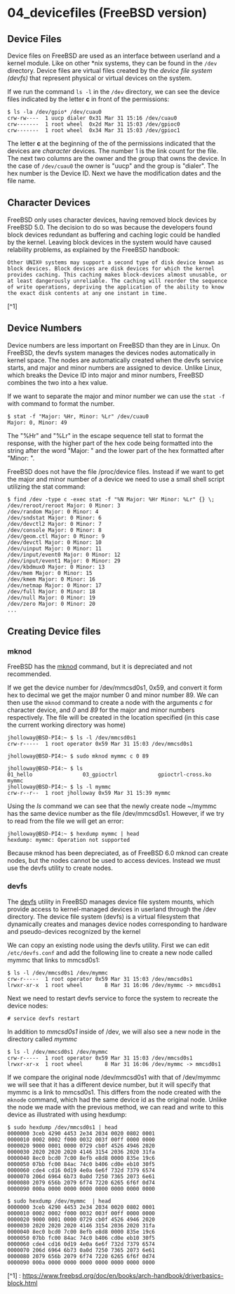 # 04_devicefiles (FreeBSD version)

## Device Files

Device files on FreeBSD are used as an interface between userland and a kernel module. Like on other \*nix systems, they can be found in the `/dev` directory. Device files are virtual files created by the _device file system (devfs)_ that represent physical or virtual devices on the system.

If we run the command `ls -l` in the `/dev` directory, we can see the device files indicated by the letter **c** in front of the permissions:

```shell
$ ls -la /dev/gpio* /dev/cuau0
crw-rw----  1 uucp dialer 0x31 Mar 31 15:16 /dev/cuau0
crw-------  1 root wheel  0x2d Mar 31 15:03 /dev/gpioc0
crw-------  1 root wheel  0x34 Mar 31 15:03 /dev/gpioc1
```

The letter **c** at the beginning of the of the permissions indicated that the devices are _character_ devices. The number 1 is the link count for the file. The next two columns are the owner and the group that owns the device. In the case of `/dev/cuau0` the owner is "uucp" and the group is "dialer". The hex number is the Device ID. Next we have the modification dates and the file name.

## Character Devices

FreeBSD only uses character devices, having removed block devices by FreeBSD 5.0. The decision to do so was because the developers found block devices redundant as buffering and caching logic could be handled by the kernel. Leaving block devices in the system would have caused relability problems, as explained by the FreeBSD handbook:

```
Other UNIX® systems may support a second type of disk device known as block devices. Block devices are disk devices for which the kernel provides caching. This caching makes block-devices almost unusable, or at least dangerously unreliable. The caching will reorder the sequence of write operations, depriving the application of the ability to know the exact disk contents at any one instant in time.
```

[^1]

## Device Numbers

Device numbers are less important on FreeBSD than they are in Linux. On FreeBSD, the devfs system manages the devices nodes automatically in kernel space. The nodes are automatically created when the devfs service starts, and major and minor numbers are assigned to device. Unlike Linux, which breaks the Device ID into major and minor numbers, FreeBSD combines the two into a hex value.

If we want to separate the major and minor number we can use the `stat -f` with command to format the number.

```shell
$ stat -f "Major: %Hr, Minor: %Lr" /dev/cuau0
Major: 0, Minor: 49
```

The "%Hr" and "%Lr" in the escape sequence tell stat to format the response, with the higher part of the hex code being formatted into the string after the word "Major: " and the lower part of the hex formatted after "Minor: ".

FreeBSD does not have the file /proc/device files. Instead if we want to get the major and minor number of a device we need to use a small shell script utilizing the stat command:

```shell
$ find /dev -type c -exec stat -f "%N Major: %Hr Minor: %Lr" {} \;
/dev/reroot/reroot Major: 0 Minor: 3
/dev/random Major: 0 Minor: 4
/dev/sndstat Major: 0 Minor: 6
/dev/devctl2 Major: 0 Minor: 7
/dev/console Major: 0 Minor: 8
/dev/geom.ctl Major: 0 Minor: 9
/dev/devctl Major: 0 Minor: 10
/dev/uinput Major: 0 Minor: 11
/dev/input/event0 Major: 0 Minor: 12
/dev/input/event1 Major: 0 Minor: 29
/dev/kbdmux0 Major: 0 Minor: 13
/dev/mem Major: 0 Minor: 15
/dev/kmem Major: 0 Minor: 16
/dev/netmap Major: 0 Minor: 17
/dev/full Major: 0 Minor: 18
/dev/null Major: 0 Minor: 19
/dev/zero Major: 0 Minor: 20
...
```

## Creating Device files

### mknod

FreeBSD has the [mknod](https://man.freebsd.org/cgi/man.cgi?query=mknod&sektion=8) command, but it is depreciated and not recommended.

If we get the device number for /dev/mmcsd0s1, 0x59, and convert it form hex to decimal we get the major number 0 and minor number 89. We can then use the `mknod` command to create a node with the arguments _c_ for character device, and _0_ and _89_ for the major and minor numbers respectively. The file will be created in the location specified (in this case the current working directory was home)

```shell
jholloway@BSD-PI4:~ $ ls -l /dev/mmcsd0s1
crw-r-----  1 root operator 0x59 Mar 31 15:03 /dev/mmcsd0s1

jholloway@BSD-PI4:~ $ sudo mknod mymmc c 0 89

jholloway@BSD-PI4:~ $ ls
01_hello                03_gpioctrl             gpioctrl-cross.ko       mymmc
jholloway@BSD-PI4:~ $ ls -l mymmc
crw-r--r--  1 root jholloway 0x59 Mar 31 15:39 mymmc
```

Using the _ls_ command we can see that the newly create node ~/mymmc has the same device number as the file /dev/mmcsd0s1. However, if we try to read from the file we will get an error:

```shell
jholloway@BSD-PI4:~ $ hexdump mymmc | head
hexdump: mymmc: Operation not supported
```

Because mknod has been depreciated, as of FreeBSD 6.0 mknod can create nodes, but the nodes cannot be used to access devices. Instead we must use the devfs utility to create nodes.

### devfs

The [devfs](https://man.freebsd.org/cgi/man.cgi?query=devfs&apropos=0&sektion=8) utility in FreeBSD manages device file system mounts, which provide access to kernel-managed devices in userland through the /dev directory. The device file system (devfs) is a virtual filesystem that dynamically creates and manages device nodes corresponding to hardware and pseudo-devices recognized by the kernel

We can copy an existing node using the devfs utility. First we can edit `/etc/devfs.conf` and add the following line to create a new node called mymmc that links to mmcsd0s1:

```make
$ ls -l /dev/mmcsd0s1 /dev/mymmc
crw-r-----  1 root operator 0x59 Mar 31 15:03 /dev/mmcsd0s1
lrwxr-xr-x  1 root wheel       8 Mar 31 16:06 /dev/mymmc -> mmcsd0s1
```

Next we need to restart devfs service to force the system to recreate the device nodes:

```shell
# service devfs restart
```

In addition to _mmcsd0s1_ inside of /dev, we will also see a new node in the directory called _mymmc_

```shell
$ ls -l /dev/mmcsd0s1 /dev/mymmc
crw-r-----  1 root operator 0x59 Mar 31 15:03 /dev/mmcsd0s1
lrwxr-xr-x  1 root wheel       8 Mar 31 16:06 /dev/mymmc -> mmcsd0s1
```

If we compare the original node /dev/mmcsd0s1 with that of /dev/mymmc we will see that it has a different device number, but it will specify that mymmc is a link to mmcsd0s1. This differs from the node created with the `mknode` command, which had the same device id as the original node. Unlike the node we made with the previous method, we can read and write to this device as illustrated with using hexdump:

```shell
$ sudo hexdump /dev/mmcsd0s1 | head
0000000 3ceb 4290 4453 2e34 2034 0020 0802 0001
0000010 0002 0002 f000 0032 003f 00ff 0000 0000
0000020 9000 0001 0000 0729 cb0f 4526 4946 2020
0000030 2020 2020 2020 4146 3154 2036 2020 31fa
0000040 8ec0 bcd0 7c00 8efb e8d8 0000 835e 19c6
0000050 07bb fc00 84ac 74c0 b406 cd0e eb10 30f5
0000060 cde4 cd16 0d19 4e0a 6e6f 732d 7379 6574
0000070 206d 6964 6b73 0a0d 7250 7365 2073 6e61
0000080 2079 656b 2079 6f74 7220 6265 6f6f 0d74
0000090 000a 0000 0000 0000 0000 0000 0000 0000

$ sudo hexdump /dev/mymmc  | head
0000000 3ceb 4290 4453 2e34 2034 0020 0802 0001
0000010 0002 0002 f000 0032 003f 00ff 0000 0000
0000020 9000 0001 0000 0729 cb0f 4526 4946 2020
0000030 2020 2020 2020 4146 3154 2036 2020 31fa
0000040 8ec0 bcd0 7c00 8efb e8d8 0000 835e 19c6
0000050 07bb fc00 84ac 74c0 b406 cd0e eb10 30f5
0000060 cde4 cd16 0d19 4e0a 6e6f 732d 7379 6574
0000070 206d 6964 6b73 0a0d 7250 7365 2073 6e61
0000080 2079 656b 2079 6f74 7220 6265 6f6f 0d74
0000090 000a 0000 0000 0000 0000 0000 0000 0000
```

[^1] : https://www.freebsd.org/doc/en/books/arch-handbook/driverbasics-block.html
